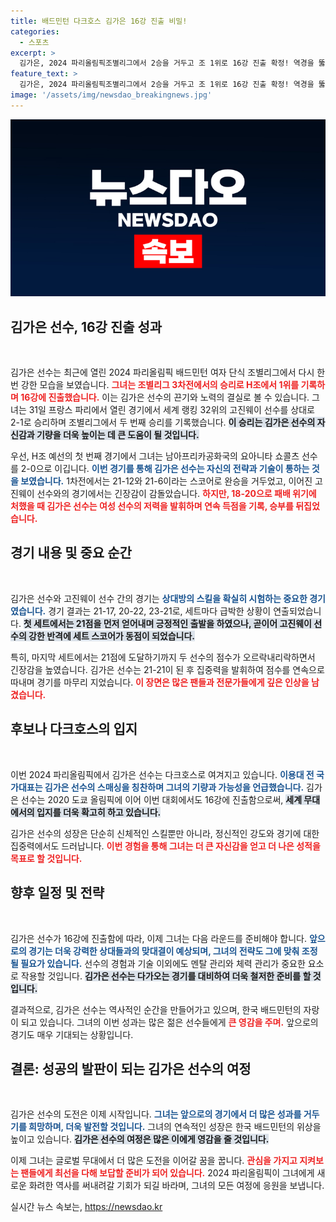 ```yaml
---
title: 배드민턴 다크호스 김가은 16강 진출 비밀!
categories:
  - 스포츠
excerpt: >
  김가은, 2024 파리올림픽조별리그에서 2승을 거두고 조 1위로 16강 진출 확정! 역경을 뚫고 환상적인 뒷심을 발휘한 그의 놀라운 경기력에 주목하라!
feature_text: >
  김가은, 2024 파리올림픽조별리그에서 2승을 거두고 조 1위로 16강 진출 확정! 역경을 뚫고 환상적인 뒷심을 발휘한 그의 놀라운 경기력에 주목하라!
image: '/assets/img/newsdao_breakingnews.jpg'
---
```


<p><img src="/assets/img/newsdao_breakingnews.jpg" alt="pcversion 속보" /></p>

<h2 data-ke-size="size26">김가은 선수, 16강 진출 성과</h2>

<p data-ke-size="size16">&nbsp;</p>

<p>김가은 선수는 최근에 열린 2024 파리올림픽 배드민턴 여자 단식 조별리그에서 다시 한번 강한 모습을 보였습니다. <b><span style="color: #ee2323;">그녀는 조별리그 3차전에서의 승리로 H조에서 1위를 기록하며 16강에 진출했습니다.</span></b> 이는 김가은 선수의 끈기와 노력의 결실로 볼 수 있습니다. 그녀는 31일 프랑스 파리에서 열린 경기에서 세계 랭킹 32위의 고진웨이 선수를 상대로 2-1로 승리하며 조별리그에서 두 번째 승리를 기록했습니다. <b><span style="background-color: #21538527;">이 승리는 김가은 선수의 자신감과 기량을 더욱 높이는 데 큰 도움이 될 것입니다.</span></b></p>

<p>우선, H조 예선의 첫 번째 경기에서 그녀는 남아프리카공화국의 요아니타 쇼콜츠 선수를 2-0으로 이깁니다. <b><span style="color: #1a5490;">이번 경기를 통해 김가은 선수는 자신의 전략과 기술이 통하는 것을 보였습니다.</span></b> 1차전에서는 21-12와 21-6이라는 스코어로 완승을 거두었고, 이어진 고진웨이 선수와의 경기에서는 긴장감이 감돌았습니다. <b><span style="color: #ee2323;">하지만, 18-20으로 패배 위기에 처했을 때 김가은 선수는 여성 선수의 저력을 발휘하며 연속 득점을 기록, 승부를 뒤집었습니다.</span></b></p>

<h2 data-ke-size="size26">경기 내용 및 중요 순간</h2>

<p data-ke-size="size16">&nbsp;</p>

<p>김가은 선수와 고진웨이 선수 간의 경기는 <b><span style="color: #1a5490;">상대방의 스킬을 확실히 시험하는 중요한 경기였습니다.</span></b> 경기 결과는 21-17, 20-22, 23-21로, 세트마다 급박한 상황이 연출되었습니다. <b><span style="background-color: #21538527;">첫 세트에서는 21점을 먼저 얻어내며 긍정적인 출발을 하였으나, 곧이어 고진웨이 선수의 강한 반격에 세트 스코어가 동점이 되었습니다.</span></b> </p>

<p>특히, 마지막 세트에서는 21점에 도달하기까지 두 선수의 점수가 오르락내리락하면서 긴장감을 높였습니다. 김가은 선수는 21-21이 된 후 집중력을 발휘하여 점수를 연속으로 따내며 경기를 마무리 지었습니다. <b><span style="color: #ee2323;">이 장면은 많은 팬들과 전문가들에게 깊은 인상을 남겼습니다.</span></b></p>

<h2 data-ke-size="size26">후보나 다크호스의 입지</h2>

<p data-ke-size="size16">&nbsp;</p>

<p>이번 2024 파리올림픽에서 김가은 선수는 다크호스로 여겨지고 있습니다. <b><span style="color: #1a5490;">이용대 전 국가대표는 김가은 선수의 스매싱을 칭찬하며 그녀의 기량과 가능성을 언급했습니다.</span></b> 김가은 선수는 2020 도쿄 올림픽에 이어 이번 대회에서도 16강에 진출함으로써, <b><span style="background-color: #21538527;">세계 무대에서의 입지를 더욱 확고히 하고 있습니다.</span></b></p>

<p>김가은 선수의 성장은 단순히 신체적인 스킬뿐만 아니라, 정신적인 강도와 경기에 대한 집중력에서도 드러납니다. <b><span style="color: #ee2323;"> 이번 경험을 통해 그녀는 더 큰 자신감을 얻고 더 나은 성적을 목표로 할 것입니다.</span></b></p>

<h2 data-ke-size="size26">향후 일정 및 전략</h2>

<p data-ke-size="size16">&nbsp;</p>

<p>김가은 선수가 16강에 진출함에 따라, 이제 그녀는 다음 라운드를 준비해야 합니다. <b><span style="color: #1a5490;">앞으로의 경기는 더욱 강력한 상대들과의 맞대결이 예상되며, 그녀의 전략도 그에 맞춰 조정될 필요가 있습니다.</span></b> 선수의 경험과 기술 이외에도 멘탈 관리와 체력 관리가 중요한 요소로 작용할 것입니다. <b><span style="background-color: #21538527;">김가은 선수는 다가오는 경기를 대비하여 더욱 철저한 준비를 할 것입니다.</span></b></p>

<p>결과적으로, 김가은 선수는 역사적인 순간을 만들어가고 있으며, 한국 배드민턴의 자랑이 되고 있습니다. 그녀의 이번 성과는 많은 젊은 선수들에게 <b><span style="color: #ee2323;">큰 영감을 주며.</span></b> 앞으로의 경기도 매우 기대되는 상황입니다.</p>

<h2 data-ke-size="size26">결론: 성공의 발판이 되는 김가은 선수의 여정</h2>

<p data-ke-size="size16">&nbsp;</p>

<p>김가은 선수의 도전은 이제 시작입니다. <b><span style="color: #1a5490;">그녀는 앞으로의 경기에서 더 많은 성과를 거두기를 희망하며, 더욱 발전할 것입니다.</span></b> 그녀의 연속적인 성장은 한국 배드민턴의 위상을 높이고 있습니다. <b><span style="background-color: #21538527;">김가은 선수의 여정은 많은 이에게 영감을 줄 것입니다.</span></b></p>

<p>이제 그녀는 글로벌 무대에서 더 많은 도전을 이어갈 꿈을 꿉니다. <b><span style="color: #ee2323;">관심을 가지고 지켜보는 팬들에게 최선을 다해 보답할 준비가 되어 있습니다.</span></b> 2024 파리올림픽이 그녀에게 새로운 화려한 역사를 써내려갈 기회가 되길 바라며, 그녀의 모든 여정에 응원을 보냅니다.</p>
실시간 뉴스 속보는, <a href="https://newsdao.kr" rel="dofollow">https://newsdao.kr</a>



